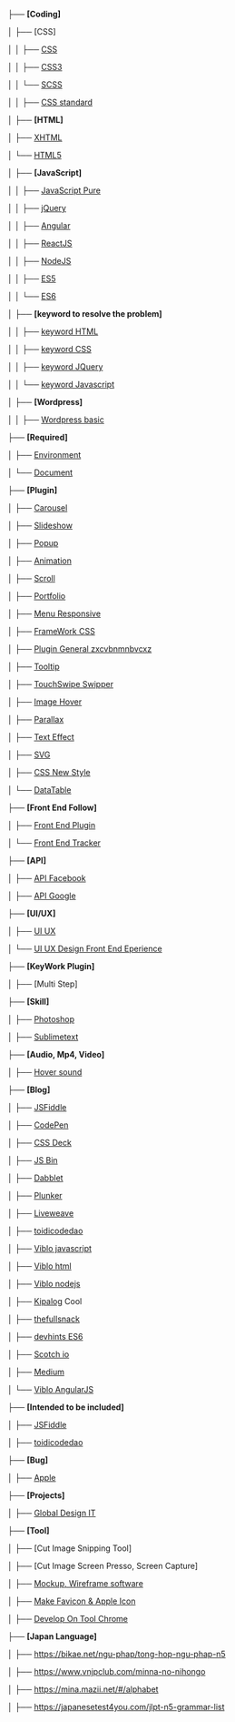 
├── **[Coding]**

│   ├── [CSS]

│   │   ├── [CSS](https://github.com/daodc/Front-End-Develop-Technicals/blob/master/CSS.md)

│   │   ├── [CSS3](https://github.com/daodc/Front-End-Develop-Technicals/blob/master/css3.md)

│   │   └── [SCSS](https://github.com/daodc/Front-End-Develop-Technicals/blob/master/Bulid_scss.md)

│   │   ├── [CSS standard](https://github.com/daodc/Front-End-Develop-Technicals/blob/master/CSS-standard.md)

│   ├── **[HTML]**

│   ├── [XHTML](https://github.com/daodc/Front-End-Develop-Technicals/blob/master/Xhtml.md)

│   └── [HTML5](https://github.com/daodc/Front-End-Develop-Technicals/blob/master/Html5.md)

│   ├── **[JavaScript]**

│   │   ├── [JavaScript Pure](https://github.com/daodc/Front-End-Develop-Technicals/blob/master/Javascript.md)

│   │   ├── [jQuery](https://github.com/daodc/Front-End-Develop-Technicals/blob/master/jQuery.md)

│   │   ├── [Angular](https://github.com/daodc/Front-End-Develop-Technicals/blob/master/Angular.md)

│   │   ├── [ReactJS](https://github.com/daodc/Front-End-Develop-Technicals/blob/master/React.md)

│   │   ├── [NodeJS](https://github.com/daodc/Front-End-Develop-Technicals/blob/master/Nodejs.md)

│   │   ├── [ES5](https://github.com/daodc/Front-End-Develop-Technicals/blob/master/ES5.md)

│   │   └── [ES6](https://github.com/daodc/Front-End-Develop-Technicals/blob/master/ES6.md)

│   ├── **[keyword to resolve the problem]**

│   │   ├── [keyword HTML](https://github.com/daodc/Front-End-Develop-Technicals/blob/master/Keyword-to-resolve-the-problem-html.md)

│   │   ├── [keyword CSS](https://github.com/daodc/Front-End-Develop-Technicals/blob/master/Keyword-to-resolve-the-problem-css.md)

│   │   ├── [keyword JQuery](https://github.com/daodc/Front-End-Develop-Technicals/blob/master/Keyword-to-resolve-the-problem-jquery.md)

│   │   └── [keyword Javascript](https://github.com/daodc/Front-End-Develop-Technicals/blob/master/Keyword-to-resolve-the-problem-javascript.md)

│   ├── **[Wordpress]**

│   │   ├── [Wordpress basic](https://github.com/daodc/Front-End-Develop-Technicals/blob/master/Wordpress-basic.md)

├── **[Required]**

│   ├── [Environment](https://github.com/daodc/Front-End-Develop-Technicals/blob/master/Environment.md)

│   └── [Document](https://github.com/daodc/Front-End-Develop-Technicals/blob/master/Document.md)

├── **[Plugin]**

│   ├── [Carousel](https://github.com/daodc/Front-End-Develop-Technicals/blob/master/Carousel.md)

│   ├── [Slideshow](https://github.com/daodc/Front-End-Develop-Technicals/blob/master/Slideshow.md)

│   ├── [Popup](https://github.com/daodc/Front-End-Develop-Technicals/blob/master/Popup.md)

│   ├── [Animation](https://github.com/daodc/Front-End-Develop-Technicals/blob/master/Animation.md)

│   ├── [Scroll](https://github.com/daodc/Front-End-Develop-Technicals/blob/master/Scroll.md)

│   ├── [Portfolio](https://github.com/daodc/Front-End-Develop-Technicals/blob/master/portfolio.md)

│   ├── [Menu Responsive](https://github.com/daodc/Front-End-Develop-Technicals/blob/master/Menu-responsive.md)

│   ├── [FrameWork CSS](https://github.com/daodc/Front-End-Develop-Technicals/blob/master/Framework-css.md)

│   ├── [Plugin General zxcvbnmnbvcxz](https://zxcvbnmnbvcxz.com/)

│   ├── [Tooltip](https://github.com/daodc/Front-End-Develop-Technicals/blob/master/Tooltip.md)

│   ├── [TouchSwipe Swipper](https://github.com/daodc/Front-End-Develop-Technicals/blob/master/Swipper.md)

│   ├── [Image Hover](https://github.com/daodc/Front-End-Develop-Technicals/blob/master/Image-effect.md)

│   ├── [Parallax](https://github.com/daodc/Front-End-Develop-Technicals/blob/master/Parallax.md)

│   ├── [Text Effect](https://github.com/daodc/Front-End-Develop-Technicals/blob/master/Text-effect.md)

│   ├── [SVG](https://github.com/daodc/Front-End-Develop-Technicals/blob/master/Plugin-svg.md)

│   ├── [CSS New Style](https://github.com/daodc/Front-End-Develop-Technicals/blob/master/Plugin-css-new-style.md)

│   └── [DataTable](https://github.com/daodc/Front-End-Develop-Technicals/blob/master/DataTable.md)


├── **[Front End Follow]**

│   ├── [Front End Plugin](https://github.com/daodc/Front-End-Develop-Technicals/blob/master/front-end-plugin.md)

│   └── [Front End Tracker](https://github.com/daodc/Front-End-Develop-Technicals/blob/master/Front-end-tracker.md)

├── **[API]**

│   ├── [API Facebook](https://github.com/daodc/Front-End-Develop-Technicals/blob/master/Api-facebook.md)

│   ├── [API Google](https://github.com/daodc/Front-End-Develop-Technicals/blob/master/Api-google.md)

├── **[UI/UX]**

│   ├── [UI UX](https://github.com/daodc/Front-End-Develop-Technicals/blob/master/Ui-ux.md)

│   └── [UI UX Design Front End Eperience](https://github.com/daodc/Front-End-Develop-Technicals/blob/master/UI-UX-Design-Front-End.md)

├── **[KeyWork Plugin]**

│   ├── [Multi Step]

├── **[Skill]**

│   ├── [Photoshop](https://github.com/daodc/Front-End-Develop-Technicals/edit/master/Photoshop-skill.md)

│   ├── [Sublimetext](https://github.com/daodc/Front-End-Develop-Technicals/blob/master/Sublimetext-skill.md)


├── **[Audio, Mp4, Video]**

│   ├── [Hover sound](http://rm-labo.com/labo/easyaudioeffects/)

├── **[Blog]**

│   ├── [JSFiddle](https://jsfiddle.net/)

│   ├── [CodePen](https://codepen.io/)

│   ├── [CSS Deck](http://cssdeck.com/)

│   ├── [JS Bin](http://jsbin.com/?html,output)

│   ├── [Dabblet](http://dabblet.com/)

│   ├── [Plunker](http://plnkr.co/)

│   ├── [Liveweave](http://liveweave.com/)

│   ├── [toidicodedao](https://toidicodedao.com/2017/10/10/async-await-trong-javascript/)

│   ├── [Viblo javascript](https://viblo.asia/tags/javascript)

│   ├── [Viblo html](https://viblo.asia/tags/html)

│   ├── [Viblo nodejs](https://viblo.asia/tags/nodejs/questions)

│   ├── [Kipalog](https://kipalog.com/) Cool

│   ├── [thefullsnack](https://thefullsnack.com/)

│   ├── [devhints ES6](https://devhints.io/es6)

│   ├── [Scotch io](https://scotch.io/courses/10-need-to-know-javascript-concepts)

│   ├── [Medium](https://medium.com/dev-bits/tagged/javascript)

│   └── [Viblo AngularJS](https://viblo.asia/tags/angularjs)

├── **[Intended to be included]**

│   ├── [JSFiddle](http://fizzy.school/?utm_content=bufferc44ac&utm_medium=social&utm_source=facebook.com&utm_campaign=buffer)

│   ├── [toidicodedao](https://toidicodedao.com/2015/02/03/viet-va-chia-se-code-online-voi-fiddle/)

├── **[Bug]**

│   ├── [Apple](https://github.com/daodc/Front-End-Develop-Technicals/edit/master/Apple.md)

├── **[Projects]**

│   ├── [Global Design IT](https://github.com/daodc/Front-End-Develop-Technicals/edit/master/Project-gdit.md)

├── **[Tool]**

│   ├── [Cut Image Snipping Tool]

│   ├── [Cut Image Screen Presso, Screen Capture]

│   ├── [Mockup, Wireframe software](https://cacoo.com/templates/wireframe-software)

│   ├── [Make Favicon & Apple Icon](https://www.favicon-generator.org)

│   ├── [Develop On Tool Chrome](https://github.com/daodc/Front-End-Develop-Technicals/blob/master/Tool_dev_on_chrome.md)

├── **[Japan Language]**

│   ├── https://bikae.net/ngu-phap/tong-hop-ngu-phap-n5

│   ├── https://www.vnjpclub.com/minna-no-nihongo

│   ├── https://mina.mazii.net/#/alphabet

│   ├── https://japanesetest4you.com/jlpt-n5-grammar-list
